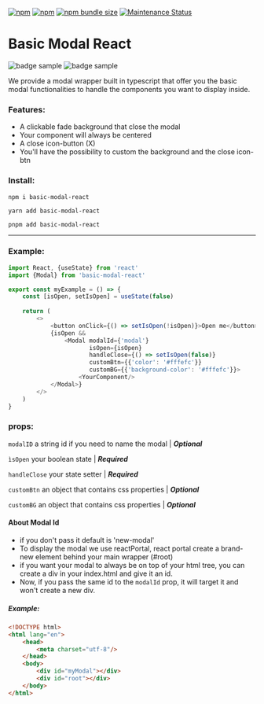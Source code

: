 <a href="https://www.npmjs.com/package/basic-modal-react"><img alt="npm" src="https://img.shields.io/npm/dw/basic-modal-react"></a>
<a href="https://www.npmjs.com/package/basic-modal-react"><img alt="npm" src="https://img.shields.io/npm/v/basic-modal-react"></a>
<a href="https://www.npmjs.com/package/basic-modal-react"><img alt="npm bundle size" src="https://img.shields.io/bundlephobia/minzip/basic-modal-react"></a>
<a href="https://www.npmjs.com/package/basic-modal-react">
<img alt="Maintenance Status" src="https://img.shields.io/badge/maintenance-active-green.svg" />
</a> 

# Basic Modal React

<img src="https://img.shields.io/badge/-TypeScript-3178C6?logo=TypeScript&logoColor=FFFEFC&style=For-the-badge" alt="badge sample"/> <img src="https://img.shields.io/badge/-React-262627?logo=React&logoColor={LOGO-COLOR}&style=For-the-badge" alt="badge sample"/> 

We provide a modal wrapper built in typescript that offer you the basic modal functionalities to handle the components you want to display inside.

### Features:

- A clickable fade background that close the modal
- Your component will always be centered
- A close icon-button (X)
- You'll have the possibility to custom the background and the close icon-btn

### Install:

`npm i basic-modal-react
`

`yarn add basic-modal-react
`

`pnpm add basic-modal-react
`

---

### Example:

```js
import React, {useState} from 'react'
import {Modal} from 'basic-modal-react'

export const myExample = () => {
    const [isOpen, setIsOpen] = useState(false)
    
    return (
        <>
            <button onClick={() => setIsOpen(!isOpen)}>Open me</button>
            {isOpen && 
                <Modal modalId={'modal'} 
                       isOpen={isOpen}  
                       handleClose={() => setIsOpen(false)} 
                       customBtn={{'color': '#fffefc'}} 
                       customBG={{'background-color': '#fffefc'}}>
                    <YourComponent/>
	        </Modal>}
        </>
	)
}
```

### props:

`modalID` a string id if  you need to name the modal | _**Optional**_

`ìsOpen` your boolean state | _**Required**_

`handleClose` your state setter | _**Required**_

`customBtn` an object that contains css properties | _**Optional**_

`customBG` an object that contains css properties | _**Optional**_

#### About Modal Id

* if you don't pass it default is 'new-modal'
* To display the modal we use reactPortal, react portal create a brand-new element behind your main wrapper (#root) 
* if you want your modal to always be on top of your html tree, you can create a div in your index.html and give it an id.
* Now, if you pass the same id to the `modalId` prop, it will target it and won't create a new div.

##### Example:

```html
<!DOCTYPE html>
<html lang="en">
    <head>
        <meta charset="utf-8"/>
    </head>
    <body>
        <div id="myModal"></div>
        <div id="root"></div>
    </body>
</html>
```
